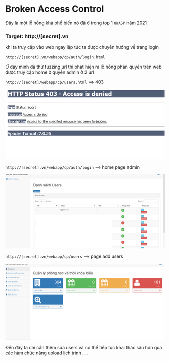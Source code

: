 # Broken Access Control

Đây là một lỗ hổng khá phổ biến nó đã ở trong top 1 `OWASP` năm 2021 

### Target: http://[secret].vn

khi ta truy cập vào web ngay lập tức ta được chuyển hướng về trang login 

`http://[secret].vn/webapp/cp/auth/login.html`

Ở đây mình đã thử fuzzing url thì phát hiện ra lỗ hổng phân quyền trên web được truy cập home ở quyền admin ở 2 url

`http://[secret]/webapp/cp/users.html` ==> 403

![](https://github.com/VHAE04/Report_web_security_vulnerabilities/blob/main/Tr%C6%B0%E1%BB%9Dng%20h%E1%BB%8Dc%20n%C3%A0o%20%C4%91%C3%B3/1.PNG?raw=true )

`http://[secret].vn/webapp/cp/auth/login` ==> home page admin

![](https://github.com/VHAE04/Report_web_security_vulnerabilities/blob/main/Tr%C6%B0%E1%BB%9Dng%20h%E1%BB%8Dc%20n%C3%A0o%20%C4%91%C3%B3/2.PNG?raw=true )

`http://[secret].vn/webapp/cp/users` ==> page add users

![](https://github.com/VHAE04/Report_web_security_vulnerabilities/blob/main/Tr%C6%B0%E1%BB%9Dng%20h%E1%BB%8Dc%20n%C3%A0o%20%C4%91%C3%B3/3.PNG?raw=true )

Đến đây ta chỉ cần thêm sửa users và có thể tiếp tục khai thác sâu hơn qua các hàm chức năng upload lịch trình ....
